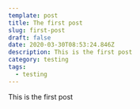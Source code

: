 ```yaml
---
template: post
title: The first post
slug: first-post
draft: false
date: 2020-03-30T08:53:24.846Z
description: This is the first post
category: testing
tags:
  - testing
---
```

This is the first post